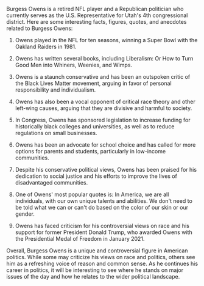 Burgess Owens is a retired NFL player and a Republican politician who currently serves as the U.S. Representative for Utah's 4th congressional district. Here are some interesting facts, figures, quotes, and anecdotes related to Burgess Owens:

1. Owens played in the NFL for ten seasons, winning a Super Bowl with the Oakland Raiders in 1981.

2. Owens has written several books, including Liberalism: Or How to Turn Good Men into Whiners, Weenies, and Wimps.

3. Owens is a staunch conservative and has been an outspoken critic of the Black Lives Matter movement, arguing in favor of personal responsibility and individualism.

4. Owens has also been a vocal opponent of critical race theory and other left-wing causes, arguing that they are divisive and harmful to society.

5. In Congress, Owens has sponsored legislation to increase funding for historically black colleges and universities, as well as to reduce regulations on small businesses.

6. Owens has been an advocate for school choice and has called for more options for parents and students, particularly in low-income communities.

7. Despite his conservative political views, Owens has been praised for his dedication to social justice and his efforts to improve the lives of disadvantaged communities.

8. One of Owens' most popular quotes is: In America, we are all individuals, with our own unique talents and abilities. We don't need to be told what we can or can't do based on the color of our skin or our gender.

9. Owens has faced criticism for his controversial views on race and his support for former President Donald Trump, who awarded Owens with the Presidential Medal of Freedom in January 2021.

Overall, Burgess Owens is a unique and controversial figure in American politics. While some may criticize his views on race and politics, others see him as a refreshing voice of reason and common sense. As he continues his career in politics, it will be interesting to see where he stands on major issues of the day and how he relates to the wider political landscape.
